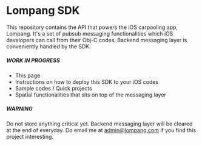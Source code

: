 Lompang SDK
===

This repository contains the API that powers the iOS carpooling app, Lompang. It's a set of pubsub messaging functionalities which iOS developers can call from their Obj-C codes. Backend messaging layer is conveniently handled by the SDK.



##### WORK IN PROGRESS


- This page
- Instructions on how to deploy this SDK to your iOS codes 
- Sample codes / Quick projects
- Spatial functionalities that sits on top of the messaging layer 



##### WARNING

Do not store anything critical yet. Backend messaging layer will be cleared at the end of everyday. Do email me at admin@lompang.com if you find this project interesting. 
